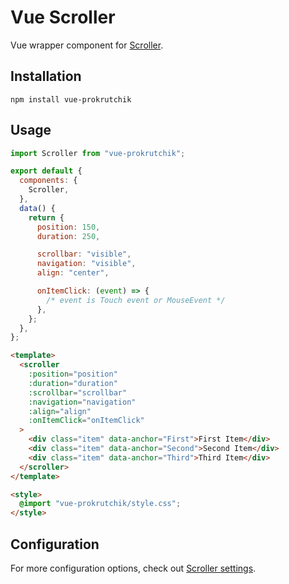 # Vue Scroller

Vue wrapper component for [Scroller](https://github.com/bespoyasov/scroller).

## Installation

`npm install vue-prokrutchik`

## Usage

```js
import Scroller from "vue-prokrutchik";

export default {
  components: {
    Scroller,
  },
  data() {
    return {
      position: 150,
      duration: 250,

      scrollbar: "visible",
      navigation: "visible",
      align: "center",

      onItemClick: (event) => {
        /* event is Touch event or MouseEvent */
      },
    };
  },
};
```

```html
<template>
  <scroller
    :position="position"
    :duration="duration"
    :scrollbar="scrollbar"
    :navigation="navigation"
    :align="align"
    :onItemClick="onItemClick"
  >
    <div class="item" data-anchor="First">First Item</div>
    <div class="item" data-anchor="Second">Second Item</div>
    <div class="item" data-anchor="Third">Third Item</div>
  </scroller>
</template>

<style>
  @import "vue-prokrutchik/style.css";
</style>
```

## Configuration

For more configuration options, check out [Scroller settings](https://github.com/bespoyasov/scroller#configuration).
